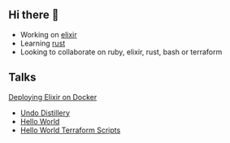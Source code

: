 ## Hi there 👋

- Working on [elixir](https://github.com/elixir-lang/elixir)
- Learning [rust](https://github.com/rust-lang/rust)
- Looking to collaborate on ruby, elixir, rust, bash or terraform

## Talks

[Deploying Elixir on Docker](https://www.youtube.com/watch?v=J3ThPMKDeKQ&feature=emb_logo)
  * [Undo Distillery](https://github.com/HarshBalyan/undo-distillery-demo)
  * [Hello World](https://github.com/vasuadari/hello-world/tree/elixir)
  * [Hello World Terraform Scripts](https://github.com/vasuadari/hello-world-terraform)
<!---
- 🤔 I’m looking for help with ...
- 💬 Ask me about ...
- 📫 How to reach me: ...
- 😄 Pronouns: ...
- ⚡ Fun fact: ...
--->
